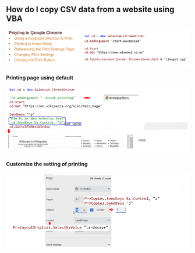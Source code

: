 ## How do I copy CSV data from a website using VBA

![ptsv](../images/ptsv.PNG)

#### Printing page using default

![spdf](../images/spdf.PNG)

#### Customize the setting of printing 

![cpst](../images/cpst.PNG)

